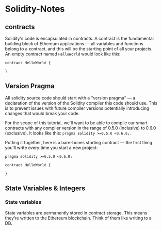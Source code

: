 # Solidity-Notes

## contracts
Solidity's code is encapsulated in contracts. A contract is the fundamental building block of Ethereum applications — all variables and functions belong to a contract, and this will be the starting point of all your projects.
An empty contract named `HelloWorld` would look like this:
```solidity
contract HelloWorld {

}
```

## Version Pragma
All solidity source code should start with a "version pragma" — a declaration of the version of the Solidity compiler this code should use. This is to prevent issues with future compiler versions potentially introducing changes that would break your code.

For the scope of this tutorial, we'll want to be able to compile our smart contracts with any compiler version in the range of 0.5.0 (inclusive) to 0.6.0 (exclusive). It looks like this: `pragma solidity >=0.5.0 <0.6.0;`.

Putting it together, here is a bare-bones starting contract — the first thing you'll write every time you start a new project:

```solidity
pragma solidity >=0.5.0 <0.6.0;

contract HelloWorld {

}

```
## State Variables & Integers
### State variables
State variables are permanently stored in contract storage. This means they're written to the Ethereum blockchain. Think of them like writing to a DB.


